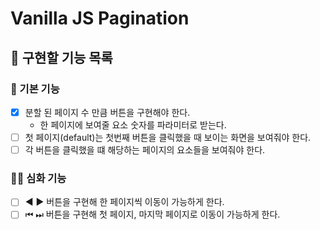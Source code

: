 # Vanilla JS Pagination

## 📝 구현할 기능 목록

### 🚀 기본 기능
- [X] 분할 된 페이지 수 만큼 버튼을 구현해야 한다. 
   - 한 페이지에 보여줄 요소 숫자를 파라미터로 받는다.
- [ ] 첫 페이지(default)는 첫번째 버튼을 클릭했을 때 보이는 화면을 보여줘야 한다.
- [ ] 각 버튼을 클릭했을 떄 해당하는 페이지의 요소들을 보여줘야 한다.

### 🚀🚀 심화 기능
- [ ] ◀️ ▶️ 버튼을 구현해 한 페이지씩 이동이 가능하게 한다.
- [ ] ⏮ ⏭ 버튼을 구현해 첫 페이지, 마지막 페이지로 이동이 가능하게 한다.